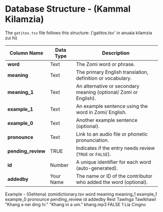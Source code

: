 # Database Structure - (Kammal Kilamzia)

The `gatitos.tsv` file follows this structure: ('gatitos.tsv' in anuaia kilamzia zui hi)

| Column Name      | Data Type | Description                                                                 |
|------------------|-----------|-----------------------------------------------------------------------------|
| **word**         | Text      | The Zomi word or phrase.                                                   |
| **meaning**      | Text      | The primary English translation, definition or vocabulary.                 |
| **meaning_1**    | Text      | An alternative or secondary meaning (optional/ Zomi or English).           |
| **example_1**    | Text      | An example sentence using the word in Zomi/ English.                       |
| **example_0**    | Text      | Another example sentence (optional).                                       |
| **pronounce**    | Text      | Link to an audio file or phonetic pronunciation.                           |
| **pending_review**| TRUE     | Indicates if the entry needs review (`TRUE` or `FALSE`).                   |
| **id**           | Number    | A unique identifier for each word (auto-generated).                        |
| **addedby**      | Your Name | The name or ID of the contributor who added the word (optional).           |

Example - (Gehtena)
zomidictionary.tsv
word    meaning    meaning_1    example_1            example_0          pronounce    pending_review    id    addedby
Rest    Tawlnga    Tawlkhawl    "Khang a nei ding hi." "Khang in a um."   khang.mp3    FALSE            1     Lia Cingno
